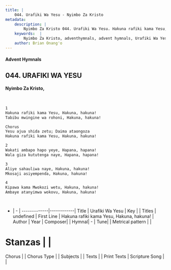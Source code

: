 ```yaml
---
title: |
    044. Urafiki Wa Yesu - Nyimbo Za Kristo
metadata:
    description: |
        Nyimbo Za Kristo 044. Urafiki Wa Yesu. Hakuna rafiki kama Yesu, Hakuna, hakuna! Tabibu mwingine wa rohoni, Hakuna, hakuna!  Chorus Yesu ajua shida zetu; Daima ataongoza Hakuna rafiki kama Yesu, Hakuna, hakuna!  
    keywords:  |
        Nyimbo Za Kristo, adventhymnals, advent hymnals, Urafiki Wa Yesu, Hakuna rafiki kama Yesu, Hakuna, hakuna!. 
    author: Brian Onang'o
---
```


#### Advent Hymnals
## 044. URAFIKI WA YESU
####  Nyimbo Za Kristo,

```txt


1
Hakuna rafiki kama Yesu, Hakuna, hakuna!
Tabibu mwingine wa rohoni, Hakuna, hakuna!

Chorus
Yesu ajua shida zetu; Daima ataongoza
Hakuna rafiki kama Yesu, Hakuna, hakuna!

2
Wakati ambapo hapo yeye, Hapana, hapana!
Wala giza kututenga naye, Hapana, hapana!

3
Aliye sahauliwa naye, Hakuna, hakuna!
Mkosaji asiyempenda, Hakuna, hakuna!

4
Kipawa kama Mwokozi wetu, Hakuna, hakuna!
Ambaye atanyimwa wokovu, Hakuna, hakuna!




```

- |   -  |
-------------|------------|
Title | Urafiki Wa Yesu |
Key |  |
Titles | undefined |
First Line | Hakuna rafiki kama Yesu, Hakuna, hakuna! |
Author | 
Year | 
Composer| |
Hymnal|  - |
Tune|  |
Metrical pattern | |
# Stanzas |  |
Chorus |  |
Chorus Type |  |
Subjects | |
Texts |  |
Print Texts | 
Scripture Song |  |
    
